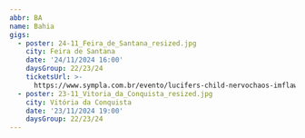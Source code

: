 ```yaml
---
abbr: BA
name: Bahia
gigs:
  - poster: 24-11_Feira_de_Santana_resized.jpg
    city: Feira de Santana
    date: '24/11/2024 16:00'
    daysGroup: 22/23/24
    ticketsUrl: >-
      https://www.sympla.com.br/evento/lucifers-child-nervochaos-imflawed-gorencephalic/2638415
  - poster: 23-11_Vitoria_da_Conquista_resized.jpg
    city: Vitória da Conquista
    date: '23/11/2024 19:00'
    daysGroup: 22/23/24
---
```


